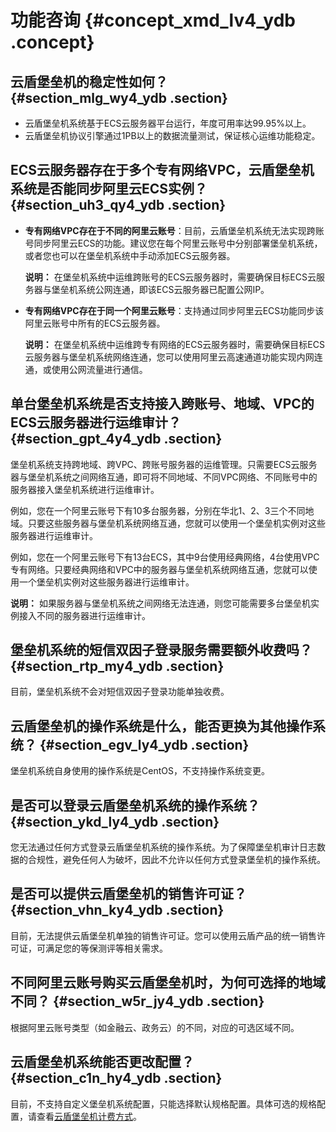 # 功能咨询 {#concept_xmd_lv4_ydb .concept}

## 云盾堡垒机的稳定性如何？ {#section_mlg_wy4_ydb .section}

-   云盾堡垒机系统基于ECS云服务器平台运行，年度可用率达99.95%以上。
-   云盾堡垒机协议引擎通过1PB以上的数据流量测试，保证核心运维功能稳定。

## ECS云服务器存在于多个专有网络VPC，云盾堡垒机系统是否能同步阿里云ECS实例？ {#section_uh3_qy4_ydb .section}

-   **专有网络VPC存在于不同的阿里云账号**：目前，云盾堡垒机系统无法实现跨账号同步阿里云ECS的功能。建议您在每个阿里云账号中分别部署堡垒机系统，或者您也可以在堡垒机系统中手动添加ECS云服务器。

    **说明：** 在堡垒机系统中运维跨账号的ECS云服务器时，需要确保目标ECS云服务器与堡垒机系统公网连通，即该ECS云服务器已配置公网IP。

-   **专有网络VPC存在于同一个阿里云账号**：支持通过同步阿里云ECS功能同步该阿里云账号中所有的ECS云服务器。

    **说明：** 在堡垒机系统中运维跨专有网络的ECS云服务器时，需要确保目标ECS云服务器与堡垒机系统网络连通，您可以使用阿里云高速通道功能实现内网连通，或使用公网流量进行通信。


## 单台堡垒机系统是否支持接入跨账号、地域、VPC的ECS云服务器进行运维审计？ {#section_gpt_4y4_ydb .section}

堡垒机系统支持跨地域、跨VPC、跨账号服务器的运维管理。只需要ECS云服务器与堡垒机系统之间网络互通，即可将不同地域、不同VPC网络、不同账号中的服务器接入堡垒机系统进行运维审计。

例如，您在一个阿里云账号下有10多台服务器，分别在华北1、2、3三个不同地域。只要这些服务器与堡垒机系统网络互通，您就可以使用一个堡垒机实例对这些服务器进行运维审计。

例如，您在一个阿里云账号下有13台ECS，其中9台使用经典网络，4台使用VPC专有网络。只要经典网络和VPC中的服务器与堡垒机系统网络互通，您就可以使用一个堡垒机实例对这些服务器进行运维审计。

**说明：** 如果服务器与堡垒机系统之间网络无法连通，则您可能需要多台堡垒机实例接入不同的服务器进行运维审计。

## 堡垒机系统的短信双因子登录服务需要额外收费吗？ {#section_rtp_my4_ydb .section}

目前，堡垒机系统不会对短信双因子登录功能单独收费。

## 云盾堡垒机的操作系统是什么，能否更换为其他操作系统？ {#section_egv_ly4_ydb .section}

堡垒机系统自身使用的操作系统是CentOS，不支持操作系统变更。

## 是否可以登录云盾堡垒机系统的操作系统？ {#section_ykd_ly4_ydb .section}

您无法通过任何方式登录云盾堡垒机系统的操作系统。为了保障堡垒机审计日志数据的合规性，避免任何人为破坏，因此不允许以任何方式登录堡垒机的操作系统。

## 是否可以提供云盾堡垒机的销售许可证？ {#section_vhn_ky4_ydb .section}

目前，无法提供云盾堡垒机单独的销售许可证。您可以使用云盾产品的统一销售许可证，可满足您的等保测评等相关需求。

## 不同阿里云账号购买云盾堡垒机时，为何可选择的地域不同？ {#section_w5r_jy4_ydb .section}

根据阿里云账号类型（如金融云、政务云）的不同，对应的可选区域不同。

## 云盾堡垒机系统能否更改配置？ {#section_c1n_hy4_ydb .section}

目前，不支持自定义堡垒机系统配置，只能选择默认规格配置。具体可选的规格配置，请查看[云盾堡垒机计费方式](../../../../../cn.zh-CN/产品定价/计费方式.md#)。

